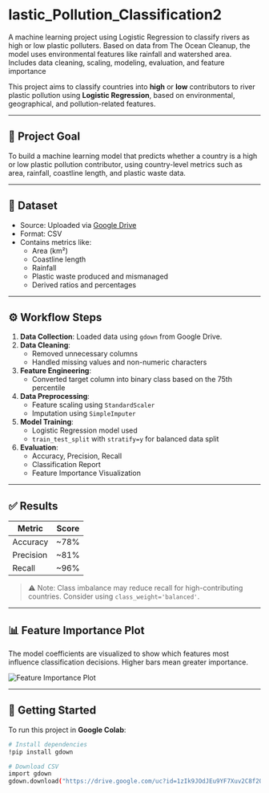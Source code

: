 # lastic_Pollution_Classification2
A machine learning project using Logistic Regression to classify rivers as high or low plastic polluters. Based on data from The Ocean Cleanup, the model uses environmental features like rainfall and watershed area. Includes data cleaning, scaling, modeling, evaluation, and feature importance

This project aims to classify countries into **high** or **low** contributors to river plastic pollution using **Logistic Regression**, based on environmental, geographical, and pollution-related features.

---

## 🎯 Project Goal
To build a machine learning model that predicts whether a country is a high or low plastic pollution contributor, using country-level metrics such as area, rainfall, coastline length, and plastic waste data.

---

## 📁 Dataset
- Source: Uploaded via [Google Drive](https://drive.google.com/file/d/1zIk9JOdJEu9YF7Xuv2C8f2Q8ySfG3nHd)
- Format: CSV
- Contains metrics like:
  - Area (km²)
  - Coastline length
  - Rainfall
  - Plastic waste produced and mismanaged
  - Derived ratios and percentages

---

## ⚙️ Workflow Steps
1. **Data Collection**: Loaded data using `gdown` from Google Drive.
2. **Data Cleaning**:
   - Removed unnecessary columns
   - Handled missing values and non-numeric characters
3. **Feature Engineering**:
   - Converted target column into binary class based on the 75th percentile
4. **Data Preprocessing**:
   - Feature scaling using `StandardScaler`
   - Imputation using `SimpleImputer`
5. **Model Training**:
   - Logistic Regression model used
   - `train_test_split` with `stratify=y` for balanced data split
6. **Evaluation**:
   - Accuracy, Precision, Recall
   - Classification Report
   - Feature Importance Visualization

---

## ✅ Results

| Metric      | Score |
|-------------|-------|
| Accuracy    | ~78%  |
| Precision   | ~81%  |
| Recall      | ~96%  |

> ⚠️ Note: Class imbalance may reduce recall for high-contributing countries. Consider using `class_weight='balanced'`.

---

## 📊 Feature Importance Plot

The model coefficients are visualized to show which features most influence classification decisions. Higher bars mean greater importance.

![Feature Importance Plot](your-plot-image-url-if-you-save-it.png)

---

## 🚀 Getting Started

To run this project in **Google Colab**:

```bash
# Install dependencies
!pip install gdown

# Download CSV
import gdown
gdown.download("https://drive.google.com/uc?id=1zIk9JOdJEu9YF7Xuv2C8f2Q8ySfG3nHd", "plastic_data.csv", quiet=False)
